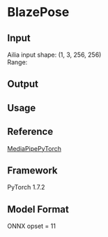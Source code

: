 # BlazePose

## Input

<!-- <img src="input.png" width="320px"> -->

<!-- (Image from https://github.com/hollance/BlazeFace-PyTorch/blob/master/3faces.png) -->

Ailia input shape: (1, 3, 256, 256)  
Range:

## Output


## Usage
<!-- Automatically downloads the onnx and prototxt files on the first run.
It is necessary to be connected to the Internet while downloading.

For the sample image,
``` bash
$ python3 blazeface.py 
```

If you want to specify the input image, put the image path after the `--input` option.  
You can use `--savepath` option to change the name of the output file to save.
```bash
$ python3 blazeface.py --input IMAGE_PATH --savepath SAVE_IMAGE_PATH
```

By adding the `--video` option, you can input the video.   
If you pass `0` as an argument to VIDEO_PATH, you can use the webcam input instead of the video file.
```bash
$ python3 blazeface.py --video VIDEO_PATH --savepath SAVE_VIDEO_PATH
``` -->

## Reference

[MediaPipePyTorch](https://github.com/zmurez/MediaPipePyTorch)


## Framework
PyTorch 1.7.2


## Model Format
ONNX opset = 11


<!-- ### Netron

[blazeface.onnx.prototxt](https://netron.app/?url=https://storage.googleapis.com/ailia-models/blazeface/blazeface.onnx.prototxt) -->
